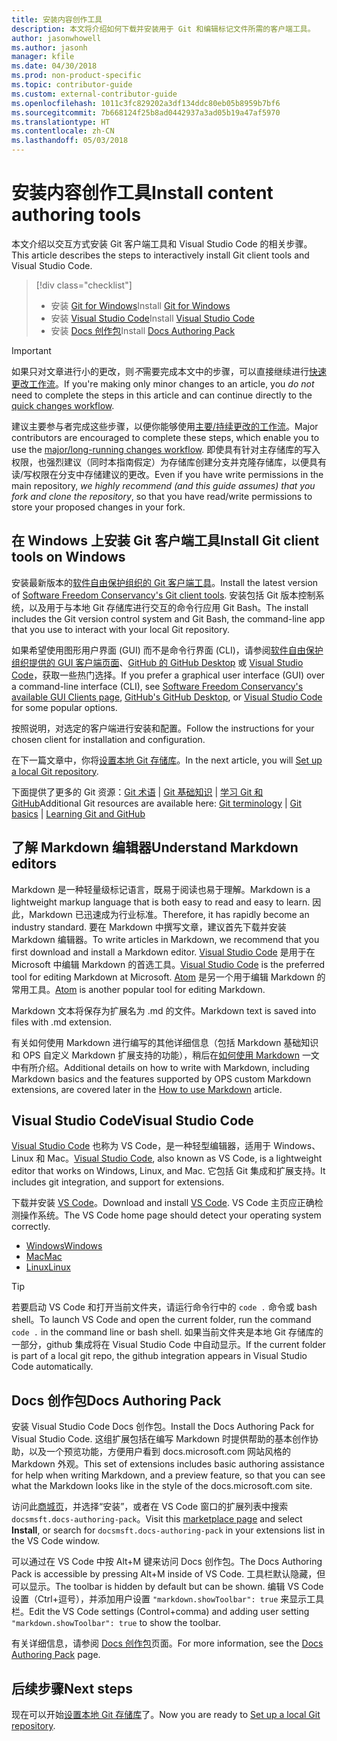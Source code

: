 ```yaml
---
title: 安装内容创作工具
description: 本文将介绍如何下载并安装用于 Git 和编辑标记文件所需的客户端工具。
author: jasonwhowell
ms.author: jasonh
manager: kfile
ms.date: 04/30/2018
ms.prod: non-product-specific
ms.topic: contributor-guide
ms.custom: external-contributor-guide
ms.openlocfilehash: 1011c3fc829202a3df134ddc80eb05b8959b7bf6
ms.sourcegitcommit: 7b668124f25b8ad0442937a3ad05b19a47af5970
ms.translationtype: HT
ms.contentlocale: zh-CN
ms.lasthandoff: 05/03/2018
---
```

# <a name="install-content-authoring-tools"></a><span data-ttu-id="ce3ac-103">安装内容创作工具</span><span class="sxs-lookup"><span data-stu-id="ce3ac-103">Install content authoring tools</span></span>

<span data-ttu-id="ce3ac-104">本文介绍以交互方式安装 Git 客户端工具和 Visual Studio Code 的相关步骤。</span><span class="sxs-lookup"><span data-stu-id="ce3ac-104">This article describes the steps to interactively install Git client tools and Visual Studio Code.</span></span>
> [!div class="checklist"]
> * <span data-ttu-id="ce3ac-105">安装 [Git for Windows](https://git-scm.com/download/win)</span><span class="sxs-lookup"><span data-stu-id="ce3ac-105">Install [Git for Windows](https://git-scm.com/download/win)</span></span>
> * <span data-ttu-id="ce3ac-106">安装 [Visual Studio Code](https://code.visualstudio.com/)</span><span class="sxs-lookup"><span data-stu-id="ce3ac-106">Install [Visual Studio Code](https://code.visualstudio.com/)</span></span>
> * <span data-ttu-id="ce3ac-107">安装 [Docs 创作包](https://marketplace.visualstudio.com/items?itemName=docsmsft.docs-authoring-pack)</span><span class="sxs-lookup"><span data-stu-id="ce3ac-107">Install [Docs Authoring Pack](https://marketplace.visualstudio.com/items?itemName=docsmsft.docs-authoring-pack)</span></span>

>[!IMPORTANT]
> <span data-ttu-id="ce3ac-108">如果只对文章进行小的更改，则*不*需要完成本文中的步骤，可以直接继续进行[快速更改工作流](index.md#quick-edits-to-existing-documents)。</span><span class="sxs-lookup"><span data-stu-id="ce3ac-108">If you're making only minor changes to an article, you *do not* need to complete the steps in this article and can continue directly to the [quick changes workflow](index.md#quick-edits-to-existing-documents).</span></span>
>
> <span data-ttu-id="ce3ac-109">建议主要参与者完成这些步骤，以便你能够使用[主要/持续更改的工作流](how-to-write-workflows-major.md)。</span><span class="sxs-lookup"><span data-stu-id="ce3ac-109">Major contributors are encouraged to complete these steps, which enable you to use the [major/long-running changes workflow](how-to-write-workflows-major.md).</span></span> <span data-ttu-id="ce3ac-110">即使具有针对主存储库的写入权限，也强烈建议（同时本指南假定）为存储库创建分支并克隆存储库，以便具有读/写权限在分支中存储建议的更改。</span><span class="sxs-lookup"><span data-stu-id="ce3ac-110">Even if you have write permissions in the main repository, *we highly recommend (and this guide assumes) that you fork and clone the repository*, so that you have read/write permissions to store your proposed changes in your fork.</span></span>

## <a name="install-git-client-tools-on-windows"></a><span data-ttu-id="ce3ac-111">在 Windows 上安装 Git 客户端工具</span><span class="sxs-lookup"><span data-stu-id="ce3ac-111">Install Git client tools on Windows</span></span>

 <span data-ttu-id="ce3ac-112">安装最新版本的[软件自由保护组织的 Git 客户端工具](https://git-scm.com/download/)。</span><span class="sxs-lookup"><span data-stu-id="ce3ac-112">Install the latest version of [Software Freedom Conservancy's Git client tools](https://git-scm.com/download/).</span></span> <span data-ttu-id="ce3ac-113">安装包括 Git 版本控制系统，以及用于与本地 Git 存储库进行交互的命令行应用 Git Bash。</span><span class="sxs-lookup"><span data-stu-id="ce3ac-113">The install includes the Git version control system and Git Bash, the command-line app that you use to interact with your local Git repository.</span></span>

<span data-ttu-id="ce3ac-114">如果希望使用图形用户界面 (GUI) 而不是命令行界面 (CLI)，请参阅[软件自由保护组织提供的 GUI 客户端页面](https://git-scm.com/downloads/guis)、[GitHub 的 GitHub Desktop](https://desktop.github.com/) 或 [Visual Studio Code](https://www.visualstudio.com/products/code-vs.aspx)，获取一些热门选择。</span><span class="sxs-lookup"><span data-stu-id="ce3ac-114">If you prefer a graphical user interface (GUI) over a command-line interface (CLI), see [Software Freedom Conservancy's available GUI Clients page](https://git-scm.com/downloads/guis), [GitHub's GitHub Desktop](https://desktop.github.com/), or [Visual Studio Code](https://www.visualstudio.com/products/code-vs.aspx) for some popular options.</span></span>

<span data-ttu-id="ce3ac-115">按照说明，对选定的客户端进行安装和配置。</span><span class="sxs-lookup"><span data-stu-id="ce3ac-115">Follow the instructions for your chosen client for installation and configuration.</span></span>

<span data-ttu-id="ce3ac-116">在下一篇文章中，你将[设置本地 Git 存储库](get-started-setup-local.md)。</span><span class="sxs-lookup"><span data-stu-id="ce3ac-116">In the next article, you will [Set up a local Git repository](get-started-setup-local.md).</span></span>

   <span data-ttu-id="ce3ac-117">下面提供了更多的 Git 资源：[Git 术语](https://help.github.com/articles/github-glossary) | [Git 基础知识](https://git-scm.com/book/en/v2/Getting-Started-Git-Basics) | [学习 Git 和 GitHub](https://help.github.com/articles/good-resources-for-learning-git-and-github/)</span><span class="sxs-lookup"><span data-stu-id="ce3ac-117">Additional Git resources are available here: [Git terminology](https://help.github.com/articles/github-glossary) | [Git basics](https://git-scm.com/book/en/v2/Getting-Started-Git-Basics) | [Learning Git and GitHub](https://help.github.com/articles/good-resources-for-learning-git-and-github/)</span></span>

## <a name="understand-markdown-editors"></a><span data-ttu-id="ce3ac-118">了解 Markdown 编辑器</span><span class="sxs-lookup"><span data-stu-id="ce3ac-118">Understand Markdown editors</span></span>

<span data-ttu-id="ce3ac-119">Markdown 是一种轻量级标记语言，既易于阅读也易于理解。</span><span class="sxs-lookup"><span data-stu-id="ce3ac-119">Markdown is a lightweight markup language that is both easy to read and easy to learn.</span></span> <span data-ttu-id="ce3ac-120">因此，Markdown 已迅速成为行业标准。</span><span class="sxs-lookup"><span data-stu-id="ce3ac-120">Therefore, it has rapidly become an industry standard.</span></span> <span data-ttu-id="ce3ac-121">要在 Markdown 中撰写文章，建议首先下载并安装 Markdown 编辑器。</span><span class="sxs-lookup"><span data-stu-id="ce3ac-121">To write articles in Markdown, we recommend that you first download and install a Markdown editor.</span></span>  <span data-ttu-id="ce3ac-122">[Visual Studio Code](https://code.visualstudio.com/) 是用于在 Microsoft 中编辑 Markdown 的首选工具。</span><span class="sxs-lookup"><span data-stu-id="ce3ac-122">[Visual Studio Code](https://code.visualstudio.com/) is the preferred tool for editing Markdown at Microsoft.</span></span> <span data-ttu-id="ce3ac-123">[Atom](https://atom.io) 是另一个用于编辑 Markdown 的常用工具。</span><span class="sxs-lookup"><span data-stu-id="ce3ac-123">[Atom](https://atom.io) is another popular tool for editing Markdown.</span></span>

<span data-ttu-id="ce3ac-124">Markdown 文本将保存为扩展名为 .md 的文件。</span><span class="sxs-lookup"><span data-stu-id="ce3ac-124">Markdown text is saved into files with .md extension.</span></span>

<span data-ttu-id="ce3ac-125">有关如何使用 Markdown 进行编写的其他详细信息（包括 Markdown 基础知识和 OPS 自定义 Markdown 扩展支持的功能），稍后在[如何使用 Markdown](how-to-write-use-markdown.md) 一文中有所介绍。</span><span class="sxs-lookup"><span data-stu-id="ce3ac-125">Additional details on how to write with Markdown, including Markdown basics and the features supported by OPS custom Markdown extensions, are covered later in the [How to use Markdown](how-to-write-use-markdown.md) article.</span></span>

## <a name="visual-studio-code"></a><span data-ttu-id="ce3ac-126">Visual Studio Code</span><span class="sxs-lookup"><span data-stu-id="ce3ac-126">Visual Studio Code</span></span>

<span data-ttu-id="ce3ac-127">[Visual Studio Code](https://code.visualstudio.com/) 也称为 VS Code，是一种轻型编辑器，适用于 Windows、Linux 和 Mac。</span><span class="sxs-lookup"><span data-stu-id="ce3ac-127">[Visual Studio Code](https://code.visualstudio.com/), also known as VS Code, is a lightweight editor that works on Windows, Linux, and Mac.</span></span> <span data-ttu-id="ce3ac-128">它包括 Git 集成和扩展支持。</span><span class="sxs-lookup"><span data-stu-id="ce3ac-128">It includes git integration, and support for extensions.</span></span>

<span data-ttu-id="ce3ac-129">下载并安装 [VS Code](https://code.visualstudio.com/)。</span><span class="sxs-lookup"><span data-stu-id="ce3ac-129">Download and install [VS Code](https://code.visualstudio.com/).</span></span> <span data-ttu-id="ce3ac-130">VS Code 主页应正确检测操作系统。</span><span class="sxs-lookup"><span data-stu-id="ce3ac-130">The VS Code home page should detect your operating system correctly.</span></span>

- [<span data-ttu-id="ce3ac-131">Windows</span><span class="sxs-lookup"><span data-stu-id="ce3ac-131">Windows</span></span>](https://code.visualstudio.com/docs/setup/windows)
- [<span data-ttu-id="ce3ac-132">Mac</span><span class="sxs-lookup"><span data-stu-id="ce3ac-132">Mac</span></span>](https://code.visualstudio.com/docs/setup/mac)
- [<span data-ttu-id="ce3ac-133">Linux</span><span class="sxs-lookup"><span data-stu-id="ce3ac-133">Linux</span></span>](https://code.visualstudio.com/docs/setup/linux)

> [!TIP]
> <span data-ttu-id="ce3ac-134">若要启动 VS Code 和打开当前文件夹，请运行命令行中的 `code .` 命令或 bash shell。</span><span class="sxs-lookup"><span data-stu-id="ce3ac-134">To launch VS Code and open the current folder, run the command `code .` in the command line or bash shell.</span></span> <span data-ttu-id="ce3ac-135">如果当前文件夹是本地 Git 存储库的一部分，github 集成将在 Visual Studio Code 中自动显示。</span><span class="sxs-lookup"><span data-stu-id="ce3ac-135">If the current folder is part of a local git repo, the github integration appears in Visual Studio Code automatically.</span></span>

## <a name="docs-authoring-pack"></a><span data-ttu-id="ce3ac-136">Docs 创作包</span><span class="sxs-lookup"><span data-stu-id="ce3ac-136">Docs Authoring Pack</span></span>
<span data-ttu-id="ce3ac-137">安装 Visual Studio Code Docs 创作包。</span><span class="sxs-lookup"><span data-stu-id="ce3ac-137">Install the Docs Authoring Pack for Visual Studio Code.</span></span> <span data-ttu-id="ce3ac-138">这组扩展包括在编写 Markdown 时提供帮助的基本创作协助，以及一个预览功能，方便用户看到 docs.microsoft.com 网站风格的 Markdown 外观。</span><span class="sxs-lookup"><span data-stu-id="ce3ac-138">This set of extensions includes basic authoring assistance for help when writing Markdown, and a preview feature, so that you can see what the Markdown looks like in the style of the docs.microsoft.com site.</span></span>

   <span data-ttu-id="ce3ac-139">访问此[商城页](https://marketplace.visualstudio.com/items?itemName=docsmsft.docs-authoring-pack)，并选择“安装”，或者在 VS Code 窗口的扩展列表中搜索 `docsmsft.docs-authoring-pack`。</span><span class="sxs-lookup"><span data-stu-id="ce3ac-139">Visit this [marketplace page](https://marketplace.visualstudio.com/items?itemName=docsmsft.docs-authoring-pack) and select **Install**, or search for `docsmsft.docs-authoring-pack` in your extensions list in the VS Code window.</span></span> 

   <span data-ttu-id="ce3ac-140">可以通过在 VS Code 中按 Alt+M 键来访问 Docs 创作包。</span><span class="sxs-lookup"><span data-stu-id="ce3ac-140">The Docs Authoring Pack is accessible by pressing Alt+M inside of VS Code.</span></span> <span data-ttu-id="ce3ac-141">工具栏默认隐藏，但可以显示。</span><span class="sxs-lookup"><span data-stu-id="ce3ac-141">The toolbar is hidden by default but can be shown.</span></span> <span data-ttu-id="ce3ac-142">编辑 VS Code 设置（Ctrl+逗号），并添加用户设置 `"markdown.showToolbar": true` 来显示工具栏。</span><span class="sxs-lookup"><span data-stu-id="ce3ac-142">Edit the VS Code settings (Control+comma) and adding user setting `"markdown.showToolbar": true` to show the toolbar.</span></span>

   <span data-ttu-id="ce3ac-143">有关详细信息，请参阅 [Docs 创作包](how-to-write-docs-auth-pack.md)页面。</span><span class="sxs-lookup"><span data-stu-id="ce3ac-143">For more information, see the [Docs Authoring Pack](how-to-write-docs-auth-pack.md) page.</span></span>


## <a name="next-steps"></a><span data-ttu-id="ce3ac-144">后续步骤</span><span class="sxs-lookup"><span data-stu-id="ce3ac-144">Next steps</span></span>

<span data-ttu-id="ce3ac-145">现在可以开始[设置本地 Git 存储库](get-started-setup-local.md)了。</span><span class="sxs-lookup"><span data-stu-id="ce3ac-145">Now you are ready to [Set up a local Git repository](get-started-setup-local.md).</span></span>

